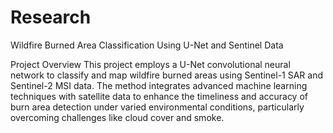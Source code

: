 # Research

Wildfire Burned Area Classification Using U-Net and Sentinel Data

Project Overview
This project employs a U-Net convolutional neural network to classify and map wildfire burned areas using Sentinel-1 SAR and Sentinel-2 MSI data. The method integrates advanced machine learning techniques with satellite data to enhance the timeliness and accuracy of burn area detection under varied environmental conditions, particularly overcoming challenges like cloud cover and smoke.
